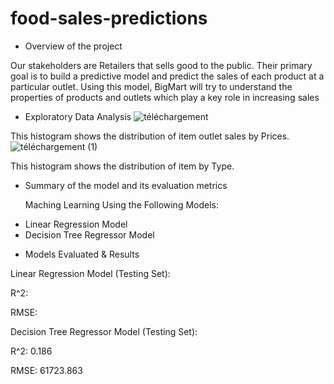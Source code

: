 # food-sales-predictions
* Overview of the project
  
Our stakeholders are Retailers that sells good to the public. 
Their primary goal is to build a predictive model and predict the sales of each product at a particular outlet. Using this model, BigMart will try to understand the properties of products and outlets which play a key role in increasing sales

* Exploratory Data Analysis
![téléchargement](https://github.com/ahmedaouadi91/food-sales-predictions/assets/137283070/d23b06f3-7858-448e-bddd-c8a332f7878a)

This histogram shows the distribution of item outlet sales by Prices.
![téléchargement (1)](https://github.com/ahmedaouadi91/food-sales-predictions/assets/137283070/cdf9277d-532a-4ab4-88b5-267a25e10f1e)

This histogram shows the distribution of item by Type.

* Summary of the model and its evaluation metrics

  Maching Learning Using the Following Models:
  
- Linear Regression Model
- Decision Tree Regressor Model

 *  Models Evaluated & Results
  
Linear Regression Model (Testing Set):

R^2:

RMSE:

Decision Tree Regressor Model (Testing Set):

R^2: 0.186

RMSE: 61723.863
